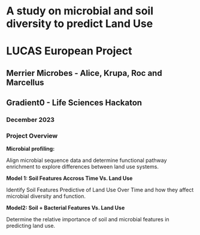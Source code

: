 # A study on microbial and soil diversity to predict Land Use 
# LUCAS European Project


## Merrier Microbes - Alice, Krupa, Roc and Marcellus
## Gradient0 - Life Sciences Hackaton
### December 2023

### Project Overview

**Microbial profiling:**    

Align microbial sequence data and determine functional pathway enrichment to explore differences between land use systems.

**Model 1: Soil Features Accross Time Vs. Land Use**    

Identify Soil Features Predictive of Land Use Over Time and how they affect microbial diversity and function.

**Model2: Soil + Bacterial Features Vs. Land Use**    

Determine the relative importance of soil and microbial features in predicting land use.


    
